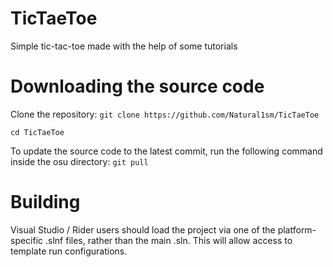 # TicTaeToe
Simple tic-tac-toe made with the help of some tutorials

# Downloading the source code
Clone the repository:
`git clone https://github.com/Natural1sm/TicTaeToe`

`cd TicTaeToe`

To update the source code to the latest commit, run the following command inside the osu directory:
`git pull`


# Building
Visual Studio / Rider users should load the project via one of the platform-specific .slnf files, rather than the main .sln. This will allow access to template run configurations.



